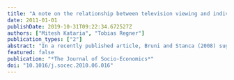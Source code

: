 ```yaml
---
title: "A note on the relationship between television viewing and individual happiness"
date: 2011-01-01
publishDate: 2019-10-31T09:22:34.672527Z
authors: ["Mitesh Kataria", "Tobias Regner"]
publication_types: ["2"]
abstract: "In a recently published article, Bruni and Stanca (2008) suggest that television viewing has a negative impact on life satisfaction. In this note we argue that the empirical approach they use (an approach that omits the main effect of TV viewing in life satisfaction) is problematic. We estimate a microeconomic life satisfaction function and find mixed support for the claim that television viewing in general has a negative impact on individual happiness. Using a large cross-country comparison we find that there is a substantial heterogeneity across countries, which needs to be taken into account when concluding about television’s effect on life satisfaction."
featured: false
publication: "*The Journal of Socio-Economics*"
doi: "10.1016/j.socec.2010.06.016"
---
```


